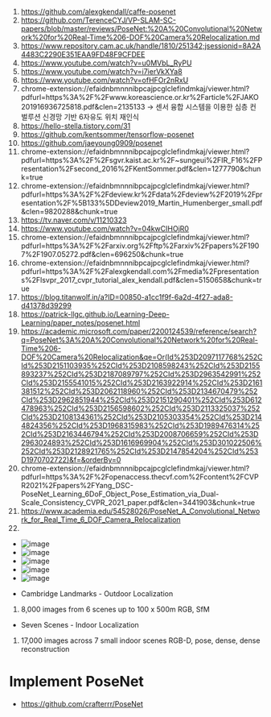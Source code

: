 1. https://github.com/alexgkendall/caffe-posenet
2. https://github.com/TerenceCYJ/VP-SLAM-SC-papers/blob/master/reviews/PoseNet:%20A%20Convolutional%20Network%20for%20Real-Time%206-DOF%20Camera%20Relocalization.md
3. https://www.repository.cam.ac.uk/handle/1810/251342;jsessionid=8A2A4483C2290E351EAA9FD48F9CFDEE
4. https://www.youtube.com/watch?v=u0MVbL_RyPU
5. https://www.youtube.com/watch?v=i7ierVkXYa8
6. https://www.youtube.com/watch?v=ofHFOr2nRxU
7. chrome-extension://efaidnbmnnnibpcajpcglclefindmkaj/viewer.html?pdfurl=https%3A%2F%2Fwww.koreascience.or.kr%2Farticle%2FJAKO201916936725818.pdf&clen=2135133 -> 센서  융합  시스템을  이용한  심층  컨벌루션  신경망  기반 6자유도  위치  재인식
8. https://hello-stella.tistory.com/31
9. https://github.com/kentsommer/tensorflow-posenet
10. https://github.com/jaeyoung0909/posenet
11. chrome-extension://efaidnbmnnnibpcajpcglclefindmkaj/viewer.html?pdfurl=https%3A%2F%2Fsgvr.kaist.ac.kr%2F~sungeui%2FIR_F16%2FPresentation%2Fsecond_2016%2FKentSommer.pdf&clen=1277790&chunk=true
12. chrome-extension://efaidnbmnnnibpcajpcglclefindmkaj/viewer.html?pdfurl=https%3A%2F%2Fdeview.kr%2Fdata%2Fdeview%2F2019%2Fpresentation%2F%5B133%5DDeview2019_Martin_Humenberger_small.pdf&clen=9820288&chunk=true
13. https://tv.naver.com/v/11210323
14. https://www.youtube.com/watch?v=04kwCIHOjR0
15. chrome-extension://efaidnbmnnnibpcajpcglclefindmkaj/viewer.html?pdfurl=https%3A%2F%2Farxiv.org%2Fftp%2Farxiv%2Fpapers%2F1907%2F1907.05272.pdf&clen=696250&chunk=true
16. chrome-extension://efaidnbmnnnibpcajpcglclefindmkaj/viewer.html?pdfurl=https%3A%2F%2Falexgkendall.com%2Fmedia%2Fpresentations%2Flsvpr_2017_cvpr_tutorial_alex_kendall.pdf&clen=5150658&chunk=true
17. https://blog.titanwolf.in/a?ID=00850-a1cc1f9f-6a2d-4f27-ada8-d41378d39299
18. https://patrick-llgc.github.io/Learning-Deep-Learning/paper_notes/posenet.html
19. https://academic.microsoft.com/paper/2200124539/reference/search?q=PoseNet%3A%20A%20Convolutional%20Network%20for%20Real-Time%206-DOF%20Camera%20Relocalization&qe=Or(Id%253D2097117768%252CId%253D2151103935%252CId%253D2108598243%252CId%253D2155893237%252CId%253D2187089797%252CId%253D2963542991%252CId%253D2155541015%252CId%253D2163922914%252CId%253D2161381512%252CId%253D2062118960%252CId%253D2134670479%252CId%253D2962851944%252CId%253D2151290401%252CId%253D612478963%252CId%253D2156598602%252CId%253D2113325037%252CId%253D2108134361%252CId%253D2105303354%252CId%253D2144824356%252CId%253D1968315983%252CId%253D1989476314%252CId%253D2163446794%252CId%253D2008706659%252CId%253D2963024893%252CId%253D1616969904%252CId%253D301022506%252CId%253D2128921765%252CId%253D2147854204%252CId%253D1970702722)&f=&orderBy=0
20. chrome-extension://efaidnbmnnnibpcajpcglclefindmkaj/viewer.html?pdfurl=https%3A%2F%2Fopenaccess.thecvf.com%2Fcontent%2FCVPR2021%2Fpapers%2FYang_DSC-PoseNet_Learning_6DoF_Object_Pose_Estimation_via_Dual-Scale_Consistency_CVPR_2021_paper.pdf&clen=3441903&chunk=true
21. https://www.academia.edu/54528026/PoseNet_A_Convolutional_Network_for_Real_Time_6_DOF_Camera_Relocalization
22. 
- ![image](https://user-images.githubusercontent.com/76835313/143819653-34213200-d6fc-424e-86e1-f502de15d514.png)
- ![image](https://user-images.githubusercontent.com/76835313/143819802-5f9640e3-bc92-42b1-b539-c34309aea38a.png)
- ![image](https://user-images.githubusercontent.com/76835313/143819954-5ed95535-e4a3-4be5-8c41-ce8f1455d088.png)
- ![image](https://user-images.githubusercontent.com/76835313/143820091-5db8e29a-1002-4cc6-8991-a283272f57ab.png)
- ![image](https://user-images.githubusercontent.com/76835313/143820194-22b5a7ba-5911-48e5-99b9-1682e4f400ae.png)

* Cambridge Landmarks - Outdoor Localization
1. 8,000 images from 6 scenes up to 100 x 500m RGB, SfM

* Seven Scenes - Indoor Localization
1. 17,000 images across 7 small indoor scenes RGB-D, pose, dense, dense reconstruction 

# Implement PoseNet
- https://github.com/crafterrr/PoseNet

